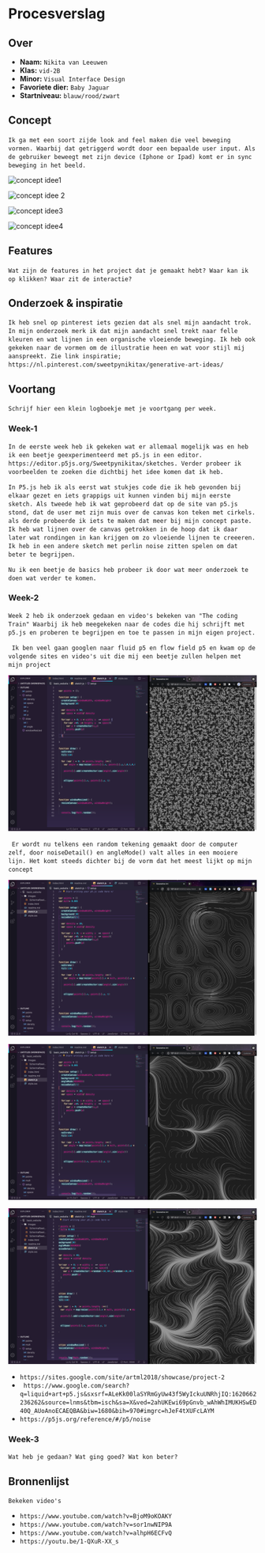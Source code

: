 <!-- Vergeet je niet de comments uit te zetten voordat je begint met typen? 💬 -->

# Procesverslag

## Over
* **Naam:** `Nikita van Leeuwen`
* **Klas:** `vid-2B`
* **Minor:** `Visual Interface Design`
* **Favoriete dier:** `Baby Jaguar`
* **Startniveau:** `blauw/rood/zwart`

## Concept

`Ik ga met een soort zijde look and feel maken die veel beweging vormen. Waarbij dat getriggerd wordt door een bepaalde user input. Als de gebruiker beweegt met zijn device (Iphone or Ipad) komt er in sync beweging in het beeld. `

![concept idee1](https://i.pinimg.com/564x/78/c4/0f/78c40f0e7a70fa54e49145751c505087.jpg)

![concept idee 2](https://i.pinimg.com/564x/b9/e7/b0/b9e7b0385f7f7c798667d293848d91d1.jpg)

![concept idee3](https://i.pinimg.com/564x/86/10/57/8610577e50bbef309e22f4df0ffb0184.jpg)

![concept idee4](https://i.pinimg.com/564x/71/5d/73/715d730084d33810134786c8af91a6e8.jpg)

## Features

`Wat zijn de features in het project dat je gemaakt hebt? Waar kan ik op klikken? Waar zit de interactie?`

## Onderzoek & inspiratie
`Ik heb snel op pinterest iets gezien dat als snel mijn aandacht trok. In mijn onderzoek merk ik dat mijn aandacht snel trekt naar felle kleuren en wat lijnen in een organische vloeiende beweging. Ik heb ook gekeken naar de vormen om de illustratie heen en wat voor stijl mij aanspreekt. Zie link inspiratie; https://nl.pinterest.com/sweetpynikitax/generative-art-ideas/`

## Voortang

`Schrijf hier een klein logboekje met je voortgang per week.`

### Week-1
`In de eerste week heb ik gekeken wat er allemaal mogelijk was en heb ik een beetje geexperimenteerd met p5.js in een editor. https://editor.p5js.org/Sweetpynikitax/sketches. Verder probeer ik voorbeelden te zoeken die dichtbij het idee komen dat ik heb.`

`In P5.js heb ik als eerst wat stukjes code die ik heb gevonden bij elkaar gezet en iets grappigs uit kunnen vinden bij mijn eerste sketch. Als tweede heb ik wat geprobeerd dat op de site van p5.js stond, dat de user met zijn muis over de canvas kon teken met cirkels. als derde probeerde ik iets te maken dat meer bij mijn concept paste. Ik heb wat lijnen over de canvas getrokken in de hoop dat ik daar later wat rondingen in kan krijgen om zo vloeiende lijnen te creeeren. Ik heb in een andere sketch met perlin noise zitten spelen om dat beter te begrijpen.`

`Nu ik een beetje de basics heb probeer ik door wat meer onderzoek te doen wat verder te komen.`

### Week-2
`Week 2 heb ik onderzoek gedaan en video's bekeken van "The coding Train" Waarbij ik heb meegekeken naar de codes die hij schrijft met p5.js en proberen te begrijpen en toe te passen in mijn eigen project.`

` Ik ben veel gaan googlen naar fluid p5 en flow field p5 en kwam op de volgende sites en video's uit die mij een beetje zullen helpen met mijn project`

![screen 1](https://github.com/Sweetpynikitax/generative-art/blob/main/Images/Schermafbeelding%202021-05-10%20om%2020.39.47.png?raw=true)

` Er wordt nu telkens een random tekening gemaakt door de computer zelf, door noiseDetail() en angleMode() valt alles in een mooiere lijn. Het komt steeds dichter bij de vorm dat het meest lijkt op mijn concept`

![screen 2](https://github.com/Sweetpynikitax/generative-art/blob/main/Images/Schermafbeelding%202021-05-10%20om%2020.58.37.png?raw=true)

![screen 3](https://github.com/Sweetpynikitax/generative-art/blob/main/Images/Schermafbeelding%202021-05-10%20om%2021.01.24.png?raw=true)

![screen 4](https://github.com/Sweetpynikitax/generative-art/blob/main/Images/Schermafbeelding%202021-05-10%20om%2021.07.30.png?raw=true)

* `https://sites.google.com/site/artml2018/showcase/project-2`
* ` https://www.google.com/search?q=liquid+art+p5.js&sxsrf=ALeKk00laSYRmGyUw43f5WyIckuUNRhjIQ:1620662236262&source=lnms&tbm=isch&sa=X&ved=2ahUKEwi69pGnvb_wAhWhIMUKHSwED40Q_AUoAnoECAEQBA&biw=1680&bih=970#imgrc=hJeF4tXUFcLAYM`
* `https://p5js.org/reference/#/p5/noise`

### Week-3
`Wat heb je gedaan? Wat ging goed? Wat kon beter?`


## Bronnenlijst

`Bekeken video's`

* `https://www.youtube.com/watch?v=BjoM9oKOAKY`
* `https://www.youtube.com/watch?v=sor1nwNIP9A`
* `https://www.youtube.com/watch?v=alhpH6ECFvQ`
* `https://youtu.be/1-QXuR-XX_s`
